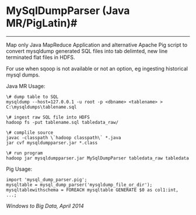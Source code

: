 # MySqlDumpParser (Java MR/PigLatin)#


---------
Map only Java MapReduce Application and alternative Apache Pig script to convert mysqldump generated SQL files into tab delimted, new line terminated flat files in HDFS.

For use when sqoop is not available or not an option, eg ingesting historical mysql dumps.

Java MR Usage:


    \# dump table to SQL
    mysqldump --host=127.0.0.1 -u root -p <dbname> <tablename> > C:\mysqldumps\tablename.sql 
 
    \# ingest raw SQL file into HDFS 
    hadoop fs -put tablename.sql tabledata_raw/
  
    \# complile source  
    javac -classpath \`hadoop classpath\` *.java  
    jar cvf mysqldumpparser.jar *.class
  
    \# run program
    hadoop jar mysqldumpparser.jar MySqlDumpParser tabledata_raw tabledata

Pig Usage:

    import 'mysql_dump_parser.pig';
    mysqltable = mysql_dump_parser('mysqldump_file_or_dir');
    mysqltablewithschema = FOREACH mysqltable GENERATE $0 as col1:int, ...;
    
*Windows to Big Data, April 2014* 